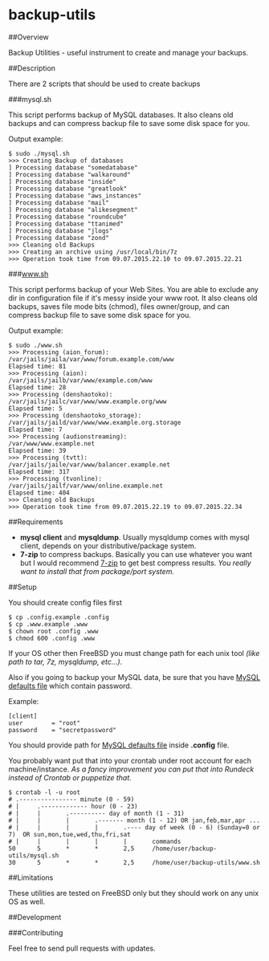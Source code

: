 # backup-utils

##Overview

Backup Utilities - useful instrument to create and manage your backups.


##Description

There are 2 scripts that should be used to create backups

###mysql.sh

This script performs backup of MySQL databases. It also cleans old backups and can compress backup file to save some disk space for you.

Output example:

    $ sudo ./mysql.sh
    >>> Creating Backup of databases
    ] Processing database "somedatabase"
    ] Processing database "walkaround"
    ] Processing database "inside"
    ] Processing database "greatlook"
    ] Processing database "aws_instances"
    ] Processing database "mail"
    ] Processing database "alikesegment"
    ] Processing database "roundcube"
    ] Processing database "ttanimed"
    ] Processing database "jlogs"
    ] Processing database "zond"
    >>> Cleaning old Backups
    >>> Creating an archive using /usr/local/bin/7z
    >>> Operation took time from 09.07.2015.22.10 to 09.07.2015.22.21
    
###www.sh

This script performs backup of your Web Sites. You are able to exclude any dir in configuration file if it's messy inside your www root.
It also cleans old backups, saves file mode bits (chmod), files owner/group, and can compress backup file to save some disk space for you.

Output example:

    $ sudo ./www.sh
    >>> Processing (aion_forum):
    /var/jails/jaila/var/www/forum.example.com/www
    Elapsed time: 81
    >>> Processing (aion):
    /var/jails/jailb/var/www/example.com/www
    Elapsed time: 28
    >>> Processing (denshaotoko):
    /var/jails/jailc/var/www/www.example.org/www
    Elapsed time: 5
    >>> Processing (denshaotoko_storage):
    /var/jails/jaild/var/www/www.example.org.storage
    Elapsed time: 7
    >>> Processing (audionstreaming):
    /var/www/www.example.net
    Elapsed time: 39
    >>> Processing (tvtt):
    /var/jails/jaile/var/www/balancer.example.net
    Elapsed time: 317
    >>> Processing (tvonline):
    /var/jails/jailf/var/www/online.example.net
    Elapsed time: 404
    >>> Cleaning old Backups
    >>> Operation took time from 09.07.2015.22.19 to 09.07.2015.22.34

##Requirements

* **mysql client** and **mysqldump**. Usually mysqldump comes with mysql client, depends on your distributive/package system.
* **7-zip** to compress backups.
Basically you can use whatever you want but I would recommend [7-zip](http://www.7-zip.org/ "7-zip") to get best compress results.
_You really want to install that from package/port system._


##Setup

You should create config files first

    $ cp .config.example .config
    $ cp .www.example .www
    $ chown root .config .www
    $ chmod 600 .config .www
    
If your OS other then FreeBSD you must change path for each unix tool _(like path to tar, 7z, mysqldump, etc...)_.
    
Also if you going to backup your MySQL data,
be sure that you have [MySQL defaults file](https://dev.mysql.com/doc/refman/5.5/en/option-files.html "defaults file")
which contain password.

Example:

    [client]
    user        = "root"
    password    = "secretpassword"

You should provide path for [MySQL defaults file](https://dev.mysql.com/doc/refman/5.5/en/option-files.html "defaults file")
inside **.config** file.


You probably want put that into your crontab under root account for each machine/instance.
_As a fancy improvement you can put that into Rundeck instead of Crontab or puppetize that._

    $ crontab -l -u root
    # .---------------- minute (0 - 59)
    # |     .------------- hour (0 - 23)
    # |     |       .---------- day of month (1 - 31)
    # |     |       |       .------- month (1 - 12) OR jan,feb,mar,apr ...
    # |     |       |       |       .---- day of week (0 - 6) (Sunday=0 or 7)  OR sun,mon,tue,wed,thu,fri,sat
    # |     |       |       |       |       commands
    50      5       *       *       2,5     /home/user/backup-utils/mysql.sh
    30      5       *       *       2,5     /home/user/backup-utils/www.sh


##Limitations

These utilities are tested on FreeBSD only but they should work on any unix OS as well.


##Development

###Contributing

Feel free to send pull requests with updates.
